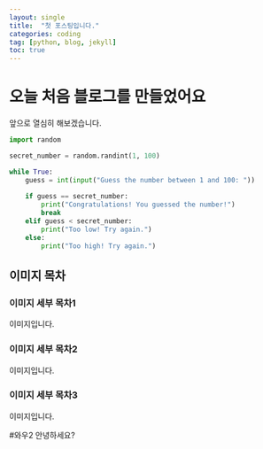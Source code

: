 ```yaml
---
layout: single
title:  "첫 포스팅입니다."
categories: coding
tag: [python, blog, jekyll]
toc: true
---
```

# 오늘 처음 블로그를 만들었어요

앞으로 열심히 해보겠습니다.

```python
import random

secret_number = random.randint(1, 100)

while True:
    guess = int(input("Guess the number between 1 and 100: "))
    
    if guess == secret_number:
        print("Congratulations! You guessed the number!")
        break
    elif guess < secret_number:
        print("Too low! Try again.")
    else:
        print("Too high! Try again.")
```
## 이미지 목차

### 이미지 세부 목차1
이미지입니다.
### 이미지 세부 목차2
이미지입니다.
### 이미지 세부 목차3
이미지입니다.

#와우2
안녕하세요?